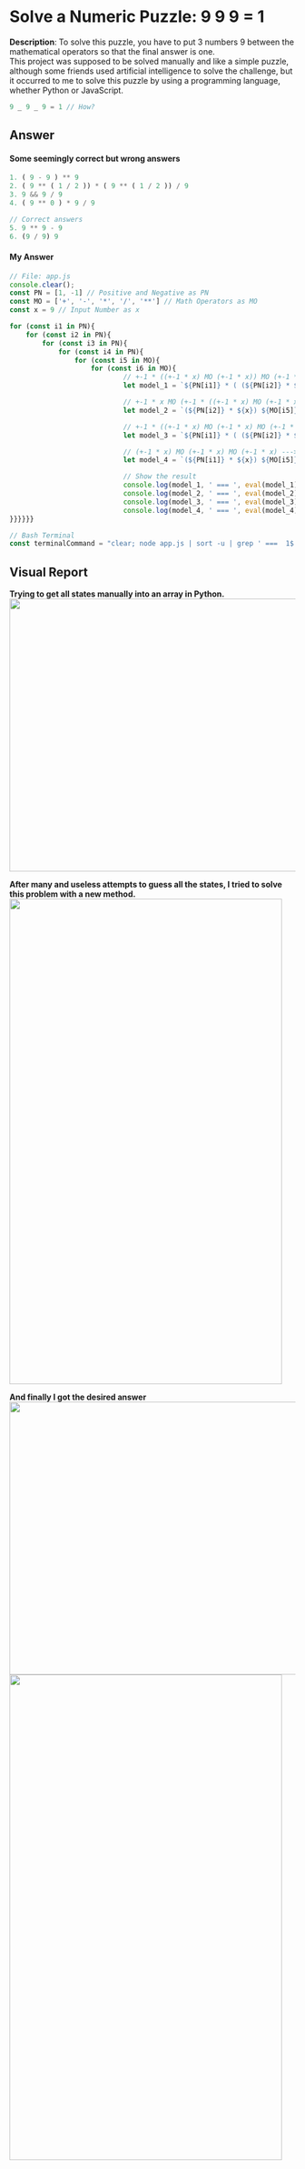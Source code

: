# Solve a Numeric Puzzle: 9 9 9 = 1
**Description**: To solve this puzzle, you have to put 3 numbers 9 between the mathematical operators so that the final answer is one.<br>
This project was supposed to be solved manually and like a simple puzzle, although some friends used artificial intelligence to solve the challenge, but it occurred to me to solve this puzzle by using a programming language, whether Python or JavaScript.
```js
9 _ 9 _ 9 = 1 // How?
```
## Answer

#### Some seemingly correct but wrong answers
```js
1. ( 9 - 9 ) ** 9
2. ( 9 ** ( 1 / 2 )) * ( 9 ** ( 1 / 2 )) / 9
3. 9 && 9 / 9
4. ( 9 ** 0 ) * 9 / 9

// Correct answers
5. 9 ** 9 - 9
6. (9 / 9) 9
```

#### My Answer
```js
// File: app.js
console.clear();
const PN = [1, -1] // Positive and Negative as PN
const MO = ['+', '-', '*', '/', '**'] // Math Operators as MO
const x = 9 // Input Number as x

for (const i1 in PN){
    for (const i2 in PN){
        for (const i3 in PN){
            for (const i4 in PN){
                for (const i5 in MO){
                    for (const i6 in MO){
                            // +-1 * ((+-1 * x) MO (+-1 * x)) MO (+-1 *  x)  ---> (x _ x) _ x
                            let model_1 = `${PN[i1]} * ( (${PN[i2]} * ${x}) ${MO[i5]} (${PN[i3]} *  ${x}) ) ${MO[i6]} (${PN[i4]} * ${x})`

                            // +-1 * x MO (+-1 * ((+-1 * x) MO (+-1 * x))) ---> x _ (x _ x)
                            let model_2 = `(${PN[i2]} * ${x}) ${MO[i5]} ( ${PN[i1]} * ( (${PN[i3]} *  ${x}) ${MO[i6]} (${PN[i4]} * ${x})))`

                            // +-1 * ((+-1 * x) MO (+-1 * x) MO (+-1 * x)) ---> (x _ x _ x)
                            let model_3 = `${PN[i1]} * ( (${PN[i2]} * ${x}) ${MO[i5]} (${PN[i3]} *  ${x}) ${MO[i6]} (${PN[i4]} * ${x}))`

                            // (+-1 * x) MO (+-1 * x) MO (+-1 * x) ---> x _ x _ x
                            let model_4 = `(${PN[i1]} * ${x}) ${MO[i5]} (${PN[i2]} * ${x}) ${MO[i6]} (${PN[i3]} * ${x})`

                            // Show the result
                            console.log(model_1, ' === ', eval(model_1))
                            console.log(model_2, ' === ', eval(model_2))
                            console.log(model_3, ' === ', eval(model_3))
                            console.log(model_4, ' === ', eval(model_4))
}}}}}}

// Bash Terminal
const terminalCommand = "clear; node app.js | sort -u | grep ' ===  1$'"
```

## Visual Report
**Trying to get all states manually into an array in Python.**<br>
<a href="./assets/images/hard-working.png" ><img src="./assets/images/hard-working.png" alt="" width="854" height="480"/></a>

**After many and useless attempts to guess all the states, I tried to solve this problem with a new method.**<br>
<a href="./assets/images/whiteboard.jpg" ><img src="./assets/images/whiteboard.jpg" alt="" width="480" height="854"/></a>

**And finally I got the desired answer**<br>
<a href="./assets/images/code-result.png" ><img src="./assets/images/code-result.png" alt="" width="854" height="480"/></a>
<a href="./assets/images/result-description.jpg" ><img src="./assets/images/result-description.jpg" alt="" width="480" height="854"/></a>